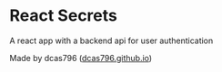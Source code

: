 # React Secrets

A react app with a backend api for user authentication

Made by dcas796 ([dcas796.github.io](https://dcas796.github.io/))
